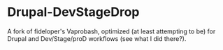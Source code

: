 # Drupal-DevStageDrop
A fork of fideloper's Vaprobash, optimized (at least attempting to be) for Drupal and Dev/Stage/proD workflows (see what I did there?).
